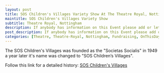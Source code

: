 ```yaml
---
layout: post
title: SOS Children's Villages Variety Show At The Theatre Royal, Nottingham&#124; 14 May 1978
maintitle: SOS Children's Villages Variety Show
subtitle: Theatre Royal, Nottingham
description: If anybody has information on this Event please add or let me know and I will add it for you or if you were lucky enough to be there then please consider sharing your stories/memories with us. All information is of value and helps to keep the memories we have of Lena Zavaroni alive.
post_description: If anybody has information on this Event please add or let me know and I will add it for you or if you were lucky enough to be there then please consider sharing your stories/memories with us. All information is of value and helps to keep the memories we have of Lena Zavaroni alive.
categories: [Theatre, Theatre-Royal, Nottingham, Fundraising, OnThisDay14May]
---
```


The SOS Children's Villages was founded as the "Societas Socialis" in 1949 a year later it's name was changed to "SOS Children’s Villages".

Follow this link for a detailed history: <a href="https://www.sos-childrensvillages.org/who-we-are/history">SOS Children's Villages</a>

